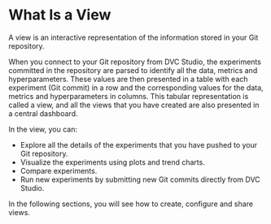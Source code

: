 # What Is a View

A view is an interactive representation of the information stored in your Git
repository.

When you connect to your Git repository from DVC Studio, the experiments
committed in the repository are parsed to identify all the data, metrics and
hyperparameters. These values are then presented in a table with each experiment
(Git commit) in a row and the corresponding values for the data, metrics and
hyperparameters in columns. This tabular representation is called a view, and
all the views that you have created are also presented in a central dashboard.

In the view, you can:

- Explore all the details of the experiments that you have pushed to your Git
  repository.
- Visualize the experiments using plots and trend charts.
- Compare experiments.
- Run new experiments by submitting new Git commits directly from DVC Studio.

In the following sections, you will see how to create, configure and share
views.
